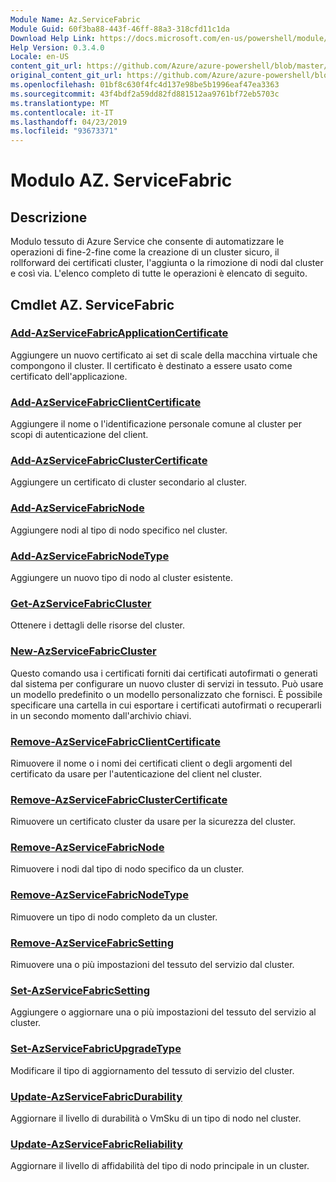 ```yaml
---
Module Name: Az.ServiceFabric
Module Guid: 60f3ba88-443f-46ff-88a3-318cfd11c1da
Download Help Link: https://docs.microsoft.com/en-us/powershell/module/az.servicefabric
Help Version: 0.3.4.0
Locale: en-US
content_git_url: https://github.com/Azure/azure-powershell/blob/master/src/ServiceFabric/ServiceFabric/help/Az.ServiceFabric.md
original_content_git_url: https://github.com/Azure/azure-powershell/blob/master/src/ServiceFabric/ServiceFabric/help/Az.ServiceFabric.md
ms.openlocfilehash: 01bf8c630f4fc4d137e98be5b1996eaf47ea3363
ms.sourcegitcommit: 43f4bdf2a59dd82fd881512aa9761bf72eb5703c
ms.translationtype: MT
ms.contentlocale: it-IT
ms.lasthandoff: 04/23/2019
ms.locfileid: "93673371"
---
```

# Modulo AZ. ServiceFabric
## Descrizione
Modulo tessuto di Azure Service che consente di automatizzare le operazioni di fine-2-fine come la creazione di un cluster sicuro, il rollforward dei certificati cluster, l'aggiunta o la rimozione di nodi dal cluster e così via. L'elenco completo di tutte le operazioni è elencato di seguito.

## Cmdlet AZ. ServiceFabric
### [Add-AzServiceFabricApplicationCertificate](Add-AzServiceFabricApplicationCertificate.md)
Aggiungere un nuovo certificato ai set di scale della macchina virtuale che compongono il cluster. Il certificato è destinato a essere usato come certificato dell'applicazione.

### [Add-AzServiceFabricClientCertificate](Add-AzServiceFabricClientCertificate.md)
Aggiungere il nome o l'identificazione personale comune al cluster per scopi di autenticazione del client.

### [Add-AzServiceFabricClusterCertificate](Add-AzServiceFabricClusterCertificate.md)
Aggiungere un certificato di cluster secondario al cluster.

### [Add-AzServiceFabricNode](Add-AzServiceFabricNode.md)
Aggiungere nodi al tipo di nodo specifico nel cluster.

### [Add-AzServiceFabricNodeType](Add-AzServiceFabricNodeType.md)
Aggiungere un nuovo tipo di nodo al cluster esistente.

### [Get-AzServiceFabricCluster](Get-AzServiceFabricCluster.md)
Ottenere i dettagli delle risorse del cluster.

### [New-AzServiceFabricCluster](New-AzServiceFabricCluster.md)
Questo comando usa i certificati forniti dai certificati autofirmati o generati dal sistema per configurare un nuovo cluster di servizi in tessuto. Può usare un modello predefinito o un modello personalizzato che fornisci. È possibile specificare una cartella in cui esportare i certificati autofirmati o recuperarli in un secondo momento dall'archivio chiavi. 

### [Remove-AzServiceFabricClientCertificate](Remove-AzServiceFabricClientCertificate.md)
Rimuovere il nome o i nomi dei certificati client o degli argomenti del certificato da usare per l'autenticazione del client nel cluster.

### [Remove-AzServiceFabricClusterCertificate](Remove-AzServiceFabricClusterCertificate.md)
Rimuovere un certificato cluster da usare per la sicurezza del cluster.

### [Remove-AzServiceFabricNode](Remove-AzServiceFabricNode.md)
Rimuovere i nodi dal tipo di nodo specifico da un cluster.

### [Remove-AzServiceFabricNodeType](Remove-AzServiceFabricNodeType.md)
Rimuovere un tipo di nodo completo da un cluster.

### [Remove-AzServiceFabricSetting](Remove-AzServiceFabricSetting.md)
Rimuovere una o più impostazioni del tessuto del servizio dal cluster.

### [Set-AzServiceFabricSetting](Set-AzServiceFabricSetting.md)
Aggiungere o aggiornare una o più impostazioni del tessuto del servizio al cluster.

### [Set-AzServiceFabricUpgradeType](Set-AzServiceFabricUpgradeType.md)
Modificare il tipo di aggiornamento del tessuto di servizio del cluster.

### [Update-AzServiceFabricDurability](Update-AzServiceFabricDurability.md)
Aggiornare il livello di durabilità o VmSku di un tipo di nodo nel cluster.

### [Update-AzServiceFabricReliability](Update-AzServiceFabricReliability.md)
Aggiornare il livello di affidabilità del tipo di nodo principale in un cluster.

